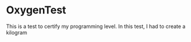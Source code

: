 # OxygenTest
This is a test to certify my programming level. In this test, I had to create a kilogram 
